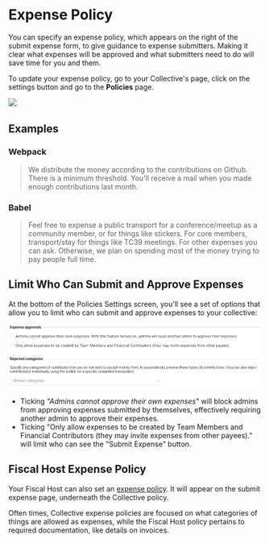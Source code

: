 # Expense Policy

You can specify an expense policy, which appears on the right of the submit expense form, to give guidance to expense submitters. Making it clear what expenses will be approved and what submitters need to do will save time for you and them.

To update your expense policy, go to your Collective's page, click on the settings button and go to the **Policies** page.

![](../../.gitbook/assets/collectives\_expensepolicy\_settings\_2021-7-6.png)

## Examples

### Webpack

> We distribute the money according to the contributions on Github. There is a minimum threshold. You'll receive a mail when you made enough contributions last month.

### Babel

> Feel free to expense a public transport for a conference/meetup as a community member, or for things like stickers. For core members, transport/stay for things like TC39 meetings. For other expenses you can ask. Otherwise, we plan on spending most of the money trying to pay people full time.

## Limit Who Can Submit and Approve Expenses

At the bottom of the Policies Settings screen, you'll see a set of options that allow you to limit who can submit and approve expenses to your collective:

![](<../../.gitbook/assets/image (47) (1).png>)

* Ticking _"Admins cannot approve their own expenses"_ will block admins from approving expenses submitted by themselves, effectively requiring another admin to approve their expenses.
* Ticking "Only allow expenses to be created by Team Members and Financial Contributors (they may invite expenses from other payees)." will limit who can see the "Submit Expense" button.

## Fiscal Host Expense Policy

Your Fiscal Host can also set an [expense policy](../../fiscal-hosts/fiscal-host-settings/#expenses). It will appear on the submit expense page, underneath the Collective policy.

Often times, Collective expense policies are focused on what categories of things are allowed as expenses, while the Fiscal Host policy pertains to required documentation, like details on invoices.
